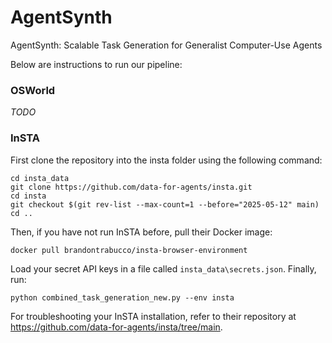 # AgentSynth
AgentSynth: Scalable Task Generation for Generalist Computer-Use Agents

Below are instructions to run our pipeline:

### OSWorld

*TODO*

### InSTA

First clone the repository into the insta folder using the following command:
```
cd insta_data
git clone https://github.com/data-for-agents/insta.git
cd insta
git checkout $(git rev-list --max-count=1 --before="2025-05-12" main)
cd ..
```
Then, if you have not run InSTA before, pull their Docker image:
```
docker pull brandontrabucco/insta-browser-environment
```
Load your secret API keys in a file called `insta_data\secrets.json`. Finally, run:
```
python combined_task_generation_new.py --env insta
```
For troubleshooting your InSTA installation, refer to their repository at https://github.com/data-for-agents/insta/tree/main.